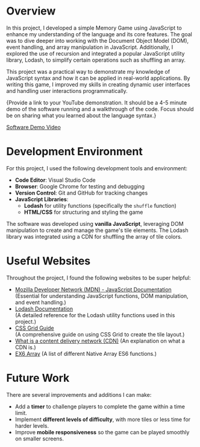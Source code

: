 # Overview

In this project, I developed a simple Memory Game using JavaScript to enhance my understanding of the language and its core features. The goal was to dive deeper into working with the Document Object Model (DOM), event handling, and array manipulation in JavaScript. Additionally, I explored the use of recursion and integrated a popular JavaScript utility library, Lodash, to simplify certain operations such as shuffling an array.

This project was a practical way to demonstrate my knowledge of JavaScript syntax and how it can be applied in real-world applications. By writing this game, I improved my skills in creating dynamic user interfaces and handling user interactions programmatically.

{Provide a link to your YouTube demonstration. It should be a 4-5 minute demo of the software running and a walkthrough of the code. Focus should be on sharing what you learned about the language syntax.}

[Software Demo Video](http://youtube.link.goes.here)

# Development Environment

For this project, I used the following development tools and environment:
- **Code Editor**: Visual Studio Code
- **Browser**: Google Chrome for testing and debugging
- **Version Control**: Git and GitHub for tracking changes
- **JavaScript Libraries**: 
   - **Lodash** for utility functions (specifically the `shuffle` function)
   - **HTML/CSS** for structuring and styling the game

The software was developed using **vanilla JavaScript**, leveraging DOM manipulation to create and manage the game's tile elements. The Lodash library was integrated using a CDN for shuffling the array of tile colors.

# Useful Websites

Throughout the project, I found the following websites to be super helpful:
- [Mozilla Developer Network (MDN) - JavaScript Documentation](https://developer.mozilla.org/en-US/docs/Web/JavaScript)  
  (Essential for understanding JavaScript functions, DOM manipulation, and event handling.)
- [Lodash Documentation](https://lodash.com/docs/4.17.15)  
  (A detailed reference for the Lodash utility functions used in this project.)
- [CSS Grid Guide](https://css-tricks.com/snippets/css/complete-guide-grid/)  
  (A comprehensive guide on using CSS Grid to create the tile layout.)
- [What is a content delivery network (CDN)](https://www.cloudflare.com/learning/cdn/what-is-a-cdn/#:~:text=A%20content%20delivery%20network%20(CDN)%20is%20a%20geographically%20distributed%20group,stylesheets%2C%20images%2C%20and%20videos.)
  (An explanation on what a CDN is.)
- [EX6 Array](https://www.geeksforgeeks.org/es6-array/)
  (A list of different Native Array ES6 functions.)


# Future Work

There are several improvements and additions I can make:
- Add a **timer** to challenge players to complete the game within a time limit.
- Implement **different levels of difficulty**, with more tiles or less time for harder levels.
- Improve **mobile responsiveness** so the game can be played smoothly on smaller screens.